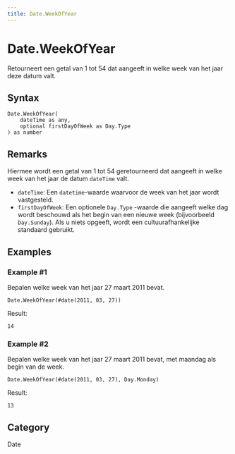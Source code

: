 ```yaml
---
title: Date.WeekOfYear
---
```


# Date.WeekOfYear


Retourneert een getal van 1 tot 54 dat aangeeft in welke week van het jaar deze datum valt.


## Syntax

```powerquery
Date.WeekOfYear(
    dateTime as any,
    optional firstDayOfWeek as Day.Type
) as number
```


## Remarks

Hiermee wordt een getal van 1 tot 54 geretourneerd dat aangeeft in welke week van het jaar de datum <code>dateTime</code> valt. <ul> <li><code>dateTime</code>: Een <code>datetime</code>-waarde waarvoor de week van het jaar wordt vastgesteld.</li> <li><code>firstDayOfWeek</code>: Een optionele <code>Day.Type</code> -waarde die aangeeft welke dag wordt beschouwd als het begin van een nieuwe week (bijvoorbeeld <code>Day.Sunday</code>). Als u niets opgeeft, wordt een cultuurafhankelijke standaard gebruikt.</li> </ul>


## Examples

### Example #1 
Bepalen welke week van het jaar 27 maart 2011 bevat.
```powerquery
Date.WeekOfYear(#date(2011, 03, 27))
```

Result: 
```powerquery
14
```


### Example #2 
Bepalen welke week van het jaar 27 maart 2011 bevat, met maandag als begin van de week.
```powerquery
Date.WeekOfYear(#date(2011, 03, 27), Day.Monday)
```

Result: 
```powerquery
13
```




## Category
Date
